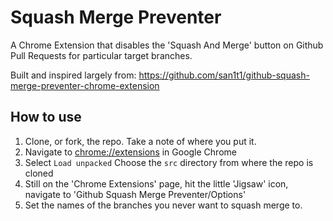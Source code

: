 # Squash Merge Preventer

A Chrome Extension that disables the 'Squash And Merge' button on Github Pull Requests for particular target branches.

Built and inspired largely from:
https://github.com/san1t1/github-squash-merge-preventer-chrome-extension


## How to use

1. Clone, or fork, the repo. Take a note of where you put it.
2. Navigate to [chrome://extensions](chrome://extensions/) in Google Chrome
3. Select `Load unpacked` Choose the `src` directory from where the repo is cloned
4. Still on the 'Chrome Extensions' page, hit the little 'Jigsaw' icon, navigate to 'Github Squash Merge Preventer/Options'
5. Set the names of the branches you never want to squash merge to.
